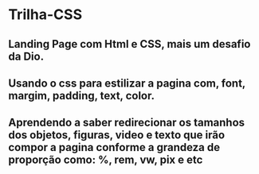 # Trilha-CSS
## Landing Page com Html e CSS, mais um desafio da Dio.
## Usando o css para estilizar a pagina com, font, margim, padding, text, color.
## Aprendendo a saber redirecionar os tamanhos dos objetos, figuras, video e texto que irão compor a pagina conforme a grandeza de proporção como: %, rem, vw, pix e etc 
